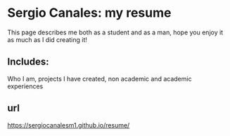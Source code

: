 # Sergio Canales: my resume
This page describes me both as a student and as a man, hope you enjoy it as much as I did creating it!
## Includes:
 Who I am, projects I have created, non academic and academic experiences
## url
https://sergiocanalesm1.github.io/resume/
